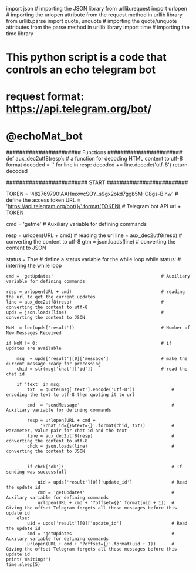 import json                                 # importing the JSON library
from urllib.request import urlopen          # importing the urlopen attribute from the request method in urllib library
from urllib.parse import quote, unquote     # importing the quote/unquote attributes from the parse method in urllib library
import time                                 # importing the time library

# This python script is a code that controls an echo telegram bot
# request format: https://api.telegram.org/bot<your-bot-token>/<command>
# @echoMat_bot
####################### Functions #######################
def aux_dec2utf8(resp):                     # a function for decoding HTML content to utf-8 format
    decoded = ''
    for line in resp:
        decoded += line.decode('utf-8')
    return decoded

######################### START #########################

TOKEN = '482769790:AAHmxwcSOY_s9gx2okd7ggb5M-C8gs-Binw'       # define the access token
URL   = 'https://api.telegram.org/bot{}/'.format(TOKEN)       # Telegram bot API url + TOKEN

cmd   = 'getme'                                               # Auxiliary variable for defining commands


resp  = urlopen(URL + cmd)                                     # reading the url
line  = aux_dec2utf8(resp)                                     # converting the content to utf-8
gtm   = json.loads(line)                                       # converting the content to JSON


status = True                                                  # define a status variable for the while loop
while status:                                                  # interring the while loop

    cmd = 'getUpdates'                                         # Auxiliary variable for defining commands

    resp = urlopen(URL + cmd)                                  # reading the url to get the current updates
    line = aux_dec2utf8(resp)                                  # converting the content to utf-8
    upds = json.loads(line)                                    # converting the content to JSON

    NoM  = len(upds['result'])                                 # Number of New Messages Received

    if NoM != 0:                                               # if updates are available

        msg  = upds['result'][0]['message']                    # make the current message ready for processing
        chid = str(msg['chat']['id'])                          # read the chat id

        if 'text' in msg:
            txt  = quote(msg['text'].encode('utf-8'))              # encoding the text to utf-8 then quoting it to url

            cmd  = 'sendMessage'                                   # Auxiliary variable for defining commands

            resp = urlopen(URL + cmd +
                 '?chat_id={}&text={}'.format(chid, txt))          # Parameter, Value pair for chat id and the text
            line = aux_dec2utf8(resp)                              # converting the content to utf-8
            chck = json.loads(line)                                # converting the content to JSON


            if chck['ok']:                                         # If sending was successfull

                uid = upds['result'][0]['update_id']               # Read the update id
                cmd = 'getUpdates'                                 # Auxilary variable for defining commands
                urlopen(URL + cmd + '?offset={}'.format(uid + 1))  # Giving the offset Telegram forgets all those messages before this update id
        else:
            uid = upds['result'][0]['update_id']                   # Read the update id
            cmd = 'getUpdates'                                     # Auxilary variable for defining commands
            urlopen(URL + cmd + '?offset={}'.format(uid + 1))      # Giving the offset Telegram forgets all those messages before this update id
    print('Waiting!')
    time.sleep(5)